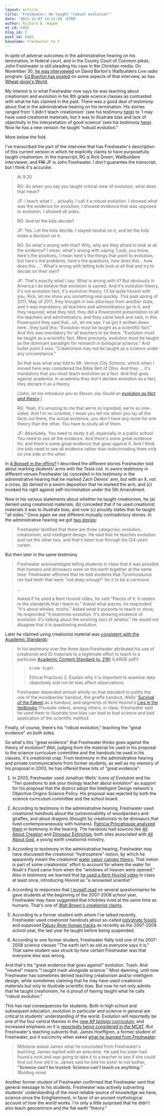 ```yaml
---
layout: article
title: 'Freshwater: He taught "robust evolution"'
date: '2011-12-07 14:11:50 -0700'
author: Richard B. Hoppe
mt_id: 6402
blog_id: 2
post_id: 6402
basename: freshwater_he_t
---
```

In spite of adverse outcomes in the administrative hearing on his termination, in federal court, and in the County Court of Common pleas, John Freshwater is still pleading his case in the Christian media. On November 30, [he was interviewed](http://wallbuilderslive.com/archives.asp?d=201111) on David Barton's Wallbuilders Live radio program. [Ed Brayton has posted](http://freethoughtblogs.com/dispatches/2011/12/05/freshwater-continues-to-lie/) on some aspects of that interview, as has [Wheat-dogg's World](http://www.computernewbie.info/wheatdogg/2011/12/01/john-freshwater-the-gift-that-keeps-on-giving/).

My interest is in what Freshwater now says he was teaching about creationism and evolution in his 8th grade science classes as contrasted with what he has claimed in the past. There was a good deal of testimony about that in the administrative hearing on his termination. His stories ranged from 'I didn't teach creationism' (see his testimony [here](http://pandasthumb.org/archives/2008/10/freshwater-hear-1.html)) to 'I may have used creationist materials, but it was to illustrate bias and lack of objectivity in the interpretation of good science' (see his testimony [here](http://pandasthumb.org/archives/2009/12/freshwater-dec-1.html)). Now he has a new version: he taught "robust evolution." 

More below the fold.

I've transcribed the part of the interview that has Freshwater's description of this current version in which he explicitly claims to have purposefully taught creationism. In the transcript, RG is Rick Green, Wallbuilders interviewer, and ~~FW~~ JF is John Freshwater. I don't guarantee the transcript, but I think it's accurate.


> At 9:20
> 
> RG: So when you say you taught critical view of evolution, what does that mean?
> 
> JF: I teach what I ... actually, I call it a robust evolution. I showed what was the evidence for evolution, I showed evidence that was opposed to evolution. I showed all sides.
> 
> RG: And let the kids decide?
> 
> JF: Yes. Let the kids decide. I stayed neutral on it, and let the kids make a decision on it.
> 
> RG: So what's wrong with that? Why, why are they afraid to look at all the evidence? I mean, what's wrong with saying 'Look, you know, here's the positives, I mean here's the things that point to evolution, but here's the problems, here's the questions, how does this .. how does this ...'. What's wrong with letting kids look at all that and try to decide on their own?
> 
> JF: That's exactly what I say: What is wrong with it? But obviously in America I do believe that evolution is sacred. And it's evolution theory, it's not evolution fact, it's evolution theory. I'll be quite honest with you, Rick, let me show you something real quickly. This past spring of 2011, May of 2011, they brought in two attorneys from another state, and it was mandatory, all teachers and administrators go to it, and they required, what they told, they did a Powerpoint presentation to all the teachers and administrators, and they came back and said, in this Powerpoint they said that...uh, let me see, I've got it written down here...they said this: "Evolution must be taught as a scientific fact." And this was mandatory for all teachers to be there. "Evolution must be taught as a scientific fact. More precisely, evolution must be taught as the dominant paradigm for research in biological science." And bullet point 3 was, "Creationism may not be taught as a science under any circumstance."
> 
> So that was what was told to Mt. Vernon City Schools, which when I moved here was considered the Bible Belt of Ohio. And they ... it's mandatory that you must teach evolution as a fact. And that goes against academia. In academia they don't declare evolution as a fact, they declare it as a theory.
> 
> _\[John, let me introduce you to Steven Jay Gould on [evolution as fact and theory](http://www.stephenjaygould.org/library/gould_fact-and-theory.html).\]_
> 
> RG: Yeah, it's amazing to me that we're so lopsided, we're so one-sided. And I'm no scientist, I mean you tell me when you lay all the facts out there, the actual evidence, you don't have any more for one theory than the other. You have to study all of them. 
> 
> JF: Absolutely. You need to study it all, especially in a public school. You need to see all the evidence. And there's some great evidence for, and there's some great evidence that goes against it. And I think the kids need to see all evidence rather than indoctrinating them only on one side or the other.

In [A Bonsell in the offing?](http://pandasthumb.org/archives/2009/11/freshwater-a-bo.html) I described the different stories Freshwater told about marking students' arms with the Tesla coil.  In sworn testimony in different venues Freshwater (a) conceded in his testimony in the administrative hearing that he marked Zach Dennis' arm, but with an X, not a cross; (b) denied in a sworn deposition that he marked the arm, and (c) invoked his right against self-incrimination under the 5th Amendment.

Now in his various statements about whether he taught creationism, he (a) denied using creationist materials; (b) conceded that if he used creationist materials it was to illustrate bias; and now (c) proudly states that he taught "all sides."  Once again we see different mutually contradictory stories. In the administrative hearing we got [two stories](http://pandasthumb.org/archives/2008/10/freshwater-hear-1.html):

> Freshwater testified that there are three categories: evolution, creationism, and intelligent design. He said that he teaches evolution and not the other two, and that's been true through his (24-year) career.

But then later in the same testimony

> Freshwater acknowledged telling students in class that it was possible that humans and dinosaurs were on the earth together at the same time.
> Freshwater affirmed that he told students that Tyrannosaurus rex had teeth that were "not deep enough" for it to be a carnivore.
> 
> ...
> 
> Asked if he used a Kent Hovind video, he said "Pieces of it. It relates to the standards that I teach to." Asked what pieces, he responded "It's about whales, moths." Asked what it purports to teach or show, he responded "It examines evolution. It's showing evidence of evolution. It's talking about the evolving (sic) of whales." He would not disagree that it is questioning evolution.

Later he claimed using creationist material was [consistent with the Academic Standards](http://pandasthumb.org/archives/2009/12/freshwater-dec-1.html):

> In his testimony over the three days Freshwater attributed his use of creationist and ID materials to a legitimate effort to teach to a particular [Academic Content Standard (p. 216)](http://www.ode.state.oh.us/gd/gd.aspx?Page=3&amp;TopicRelationID=1705&amp;ContentID=834&amp;Content=72481) (LARGE pdf!):
> 
> >     Grade Eight
> > Ethical Practices
> > 2. Explain why it is important to examine data objectively and not let bias affect observations.
> 
> Freshwater depended almost wholly on that standard to justify the use of the woodpecker handout, the giraffe handout, Wells' [Survival of the Fakest](http://www.discovery.org/articleFiles/PDFs/survivalOfTheFakest.pdf) as a handout, and segments of Kent Hovind's [Lies in the textbooks](http://www.youtube.com/watch?v=ARloo35gEn8) (Youtube video), among others, in class. Freshwater said he used them to illustrate how bias can lead to bad science and bad application of the scientific method.

Finally, of course, there's his "robust evolution," teaching the "great evidence" on both sides.

So what's this "great evidence" that Freshwater thinks goes against the theory of evolution? Well, judging from the material he used in his proposal to the science curriculum committee and the handouts he used in his classes, it's creationist crap. From testimony in the administrative hearing and private communications from former students, as well as my memory of his proposal in 2003, he has offered these bits of "great evidence":

1. In 2003, Freshwater used Jonathan Wells' _Icons of Evolution_ and his "Ten questions to ask your biology teacher about evolution" as support for his proposal that the district adopt the Intelligent Design network's Objective Origins Science Policy. His proposal was rejected by both the science curriculum committee and the school board.

2. According to testimony in the administrative hearing, Freshwater used creationist handouts about the (un)evolvability of woodpeckers and giraffes, and about dragons (thought by creationists to be dinosaurs that lived contemporaneously with humans). [Patricia Princehouse analyzed them](http://pandasthumb.org/archives/2009/01/freshwater-day-5.html) in testimony in the hearing. The handouts had sources like [All About Creation](http://www.allaboutcreation.org/) and [Dinosaur Extinction](http://www.dinosaur-extinction.com/), both sites associated with [All About God](http://www.allaboutgod.com), a young earth creationist ministry.

3. According to testimony in the administrative hearing, Freshwater may have discussed the creationist "hydrosphere" notion, by which he apparently meant the creationist [water vapor canopy theory](http://creationwiki.org/Canopy_theory). That notion is part of some creationists' effort to account for where the water for Noah's Flood came from when the "windows of heaven were opened." Also in testimony we learned that [he used a Kent Hovind video](http://pandasthumb.org/archives/2008/10/day-4-science-c.html) in class at least once, introducing Hovind as "a renowned scientist."

4. According to responses that [I myself read](http://pandasthumb.org/archives/2010/01/freshwater-2009.html) on several questionnaires he gave students at the beginning of the 2007-2008 school year, Freshwater may have suggested that trilobites lived at the same time as humans. That's one of [Walt Brown's creationist claims](http://www.talkorigins.org/indexcc/CC/CC102.html).

5. According to a former student with whom I've talked recently, Freshwater used creationist handouts about so-called [polystrate fossils](http://www.talkorigins.org/faqs/polystrate/trees.html) and supposed [Paluxy River human tracks](http://paleo.cc/paluxy.htm) as recently as the 2007-2008 school year, the last year he taught before being suspended.

6. According to one former student, Freshwater flatly told one of his 2007-2008 science classes "The earth isn't as old as everyone says it is." That same student was struck by how certain Freshwater was that everyone else was wrong.

And that's his "great evidence that goes against" evolution. Trash. And "neutral" means "I taught trash alongside science." Most damning, until now Freshwater has sometimes denied teaching creationism and/or intelligent design, while sometimes claiming that he may have used creationist materials but only to illustrate scientific bias. But now he not only admits that he taught creationism, he is proud of having taught what he calls "robust evolution."

This has real consequences for students. Both in high school and subsequent education, evolution in particular and science in general are critical to students' understanding of the world. Evolution will reportedly be one of the four central themes in the [new AP biology curriculum](http://pandasthumb.org/archives/2011/01/changes-to-ap-b.html), and increased emphasis on it is [reportedly being considered in the MCAT](http://www.pnas.org/content/107/suppl.1/1800.full).  But Freshwater's teaching subverts that.  James Hoeffgren, a former student of Freshwater, put it succinctly when asked [what he learned from Freshwater](http://pandasthumb.org/archives/2008/10/day-4-science-c.html):

> Millstone asked James what he concluded from Freshwater's teaching. James replied with an anecdote. He said his sister had found a rock and was going to take it to a teacher to see if she could find out how old it is. James said he told his sister to not bother, **"Science can't be trusted. Science can't teach us anything."** (Bolding mine)

Another former student of Freshwater confirmed that Freshwater sent that general message to his students. Freshwater was actively subverting students' understanding of the most reliable source of knowledge we have, science since the Enlightenment, in favor of an ancient mythological account of how the world works. I'm only a little surprised that he didn't also teach geocentrism and the flat earth "theory."
